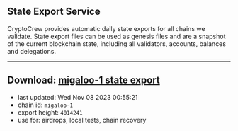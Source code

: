 ## State Export Service
CryptoCrew provides automatic daily state exports for all chains we validate. State export files can be used as genesis files and are a snapshot of the current blockchain state, including all validators, accounts, balances and delegations.

---
**Download: [migaloo-1 state export](https://dl.ccvalidators.com/SERVICE/migaloo/migaloo-1_export_4014241.json)**
---

- last updated: Wed Nov 08 2023 00:55:21
- chain id: `migaloo-1`
- export height: `4014241`
- use for: airdrops, local tests, chain recovery
